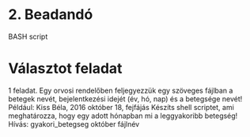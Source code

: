 # 2. Beadandó
BASH script
# Választot feladat
1 feladat.	Egy orvosi rendelőben feljegyezzük egy szöveges fájlban a betegek nevét, bejelentkezési idejét (év, hó, nap) és a betegsége nevét!
Például: Kiss Béla, 2016 október 18, fejfájás
Készíts shell scriptet, ami meghatározza, hogy egy adott hónapban mi a leggyakoribb betegség! 
Hívás: gyakori_betegseg október fájlnév
